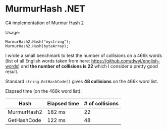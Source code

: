 # MurmurHash .NET
C# implementation of Murmur Hash 2

Usage:

```
MurmurHash2.Hash("mystring");
MurmurHash2.Hash(byteArray);
```

I wrote a small benchmark to test the number of collisions on a 466k words (list of all English words taken from here: https://github.com/dwyl/english-words) and **the number of collisions is 22** which I consider a pretty good result.

Standard `string.GetHashCode()` gives **48 collisions** on the 466k word list.

Elapsed time (on the 466k word list):

| Hash | Elapsed time | # of collisions |
| --- | --- | --- |
| MurmurHash2 | 182 ms | 22 |
| GetHashCode | 122 ms | 48 |
